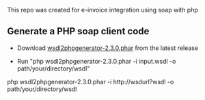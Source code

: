 This repo was created for e-invoice integration using soap with php

## Generate a PHP soap client code

* Download [wsdl2phpgenerator-2.3.0.phar](https://github.com/wsdl2phpgenerator/wsdl2phpgenerator/releases/download/2.3.0/wsdl2phpgenerator-2.3.0.phar) from the latest release 

* Run "php wsdl2phpgenerator-2.3.0.phar -i input.wsdl -o path/your/directory/wsdl"

php wsdl2phpgenerator-2.3.0.phar -i http://wsdurl?wsdl -o path/your/directory/wsdl

